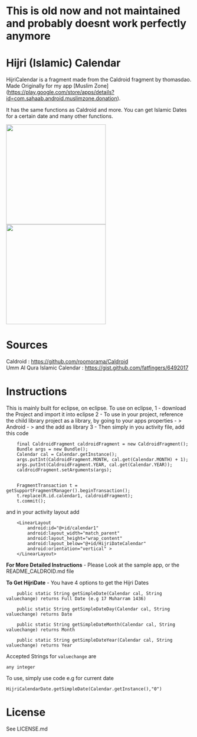 This is old now and not maintained and probably doesnt work perfectly anymore
========

Hijri (Islamic) Calendar
========

HijriCalendar is a fragment made from the Caldroid fragment by thomasdao. Made Originally for my app [Muslim Zone] (https://play.google.com/store/apps/details?id=com.sahaab.android.muslimzone.donation).

It has the same functions as Caldroid and more. You can get Islamic Dates for a certain date and many other functions.

<img src="https://raw.githubusercontent.com/sahaab/HijriCalendar-master/master/HijriCalendarScreenShots/Screenshot_2014-11-10-22-02-30.png" width="270">
<img src="https://raw.githubusercontent.com/sahaab/HijriCalendar-master/master/HijriCalendarScreenShots/Screenshot_2014-11-10-22-02-39.png" width="270">

Sources
=======
Caldroid : https://github.com/roomorama/Caldroid <br>
Umm Al Qura Islamic Calendar : https://gist.github.com/fatfingers/6492017

Instructions
=======
This is mainly built for eclipse, on eclipse. To use on eclipse, 
1 - download the Project and import it into eclipse
2 - To use in your project, reference the child library project as a library, by going to your apps properties - > Android - > and the add as library
3 - Then simply in you activity file, add this code 
```
    final CaldroidFragment caldroidFragment = new CaldroidFragment();
    Bundle args = new Bundle();
    Calendar cal = Calendar.getInstance();
    args.putInt(CaldroidFragment.MONTH, cal.get(Calendar.MONTH) + 1);
    args.putInt(CaldroidFragment.YEAR, cal.get(Calendar.YEAR));
    caldroidFragment.setArguments(args);

        
    FragmentTransaction t = getSupportFragmentManager().beginTransaction();
    t.replace(R.id.calendar1, caldroidFragment);
    t.commit();
```

and in your activity layout add
```
	<LinearLayout
		android:id="@+id/calendar1"
		android:layout_width="match_parent"
		android:layout_height="wrap_content"
		android:layout_below="@+id/HijriDateCalendar"
		android:orientation="vertical" >
	</LinearLayout> 
```		

**For More Detailed Instructions** - Please Look at the sample app, or the README_CALDROID.md file	

**To Get HijriDate** - You have 4 options to get the Hijri  Dates
```
	public static String getSimpleDate(Calendar cal, String valuechange) returns Full Date (e.g 17 Muharram 1436)
	
	public static String getSimpleDateDay(Calendar cal, String valuechange) returns Date
	
	public static String getSimpleDateMonth(Calendar cal, String valuechange) returns Month
	
	public static String getSimpleDateYear(Calendar cal, String valuechange) returns Year
```
	
Accepted Strings for ```valuechange``` are
```
any integer
```

To use, simply use code 
e.g for current date
```
HijriCalendarDate.getSimpleDate(Calendar.getInstance(),"0")
```
License
=======
See LICENSE.md

